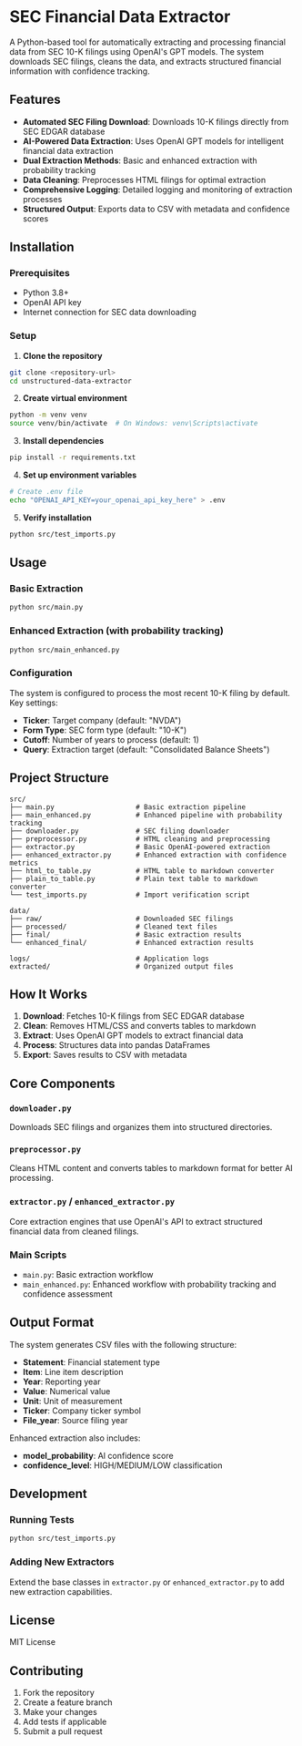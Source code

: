 # SEC Financial Data Extractor

A Python-based tool for automatically extracting and processing financial data from SEC 10-K filings using OpenAI's GPT models. The system downloads SEC filings, cleans the data, and extracts structured financial information with confidence tracking.

## Features

- **Automated SEC Filing Download**: Downloads 10-K filings directly from SEC EDGAR database
- **AI-Powered Data Extraction**: Uses OpenAI GPT models for intelligent financial data extraction
- **Dual Extraction Methods**: Basic and enhanced extraction with probability tracking
- **Data Cleaning**: Preprocesses HTML filings for optimal extraction
- **Comprehensive Logging**: Detailed logging and monitoring of extraction processes
- **Structured Output**: Exports data to CSV with metadata and confidence scores

## Installation

### Prerequisites
- Python 3.8+
- OpenAI API key
- Internet connection for SEC data downloading

### Setup
1. **Clone the repository**
```bash
git clone <repository-url>
cd unstructured-data-extractor
```

2. **Create virtual environment**
```bash
python -m venv venv
source venv/bin/activate  # On Windows: venv\Scripts\activate
```

3. **Install dependencies**
```bash
pip install -r requirements.txt
```

4. **Set up environment variables**
```bash
# Create .env file
echo "OPENAI_API_KEY=your_openai_api_key_here" > .env
```

5. **Verify installation**
```bash
python src/test_imports.py
```

## Usage

### Basic Extraction
```bash
python src/main.py
```

### Enhanced Extraction (with probability tracking)
```bash
python src/main_enhanced.py
```

### Configuration
The system is configured to process the most recent 10-K filing by default. Key settings:

- **Ticker**: Target company (default: "NVDA")
- **Form Type**: SEC form type (default: "10-K")
- **Cutoff**: Number of years to process (default: 1)
- **Query**: Extraction target (default: "Consolidated Balance Sheets")

## Project Structure

```
src/
├── main.py                    # Basic extraction pipeline
├── main_enhanced.py           # Enhanced pipeline with probability tracking
├── downloader.py              # SEC filing downloader
├── preprocessor.py            # HTML cleaning and preprocessing
├── extractor.py               # Basic OpenAI-powered extraction
├── enhanced_extractor.py      # Enhanced extraction with confidence metrics
├── html_to_table.py           # HTML table to markdown converter
├── plain_to_table.py          # Plain text table to markdown converter
└── test_imports.py            # Import verification script

data/
├── raw/                       # Downloaded SEC filings
├── processed/                 # Cleaned text files
├── final/                     # Basic extraction results
└── enhanced_final/            # Enhanced extraction results

logs/                          # Application logs
extracted/                     # Organized output files
```

## How It Works

1. **Download**: Fetches 10-K filings from SEC EDGAR database
2. **Clean**: Removes HTML/CSS and converts tables to markdown
3. **Extract**: Uses OpenAI GPT models to extract financial data
4. **Process**: Structures data into pandas DataFrames
5. **Export**: Saves results to CSV with metadata

## Core Components

### `downloader.py`
Downloads SEC filings and organizes them into structured directories.

### `preprocessor.py`
Cleans HTML content and converts tables to markdown format for better AI processing.

### `extractor.py` / `enhanced_extractor.py`
Core extraction engines that use OpenAI's API to extract structured financial data from cleaned filings.

### Main Scripts
- `main.py`: Basic extraction workflow
- `main_enhanced.py`: Enhanced workflow with probability tracking and confidence assessment

## Output Format

The system generates CSV files with the following structure:
- **Statement**: Financial statement type
- **Item**: Line item description
- **Year**: Reporting year
- **Value**: Numerical value
- **Unit**: Unit of measurement
- **Ticker**: Company ticker symbol
- **File_year**: Source filing year

Enhanced extraction also includes:
- **model_probability**: AI confidence score
- **confidence_level**: HIGH/MEDIUM/LOW classification

## Development

### Running Tests
```bash
python src/test_imports.py
```

### Adding New Extractors
Extend the base classes in `extractor.py` or `enhanced_extractor.py` to add new extraction capabilities.

## License

MIT License

## Contributing

1. Fork the repository
2. Create a feature branch
3. Make your changes
4. Add tests if applicable
5. Submit a pull request 